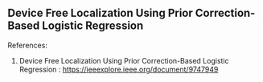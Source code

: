 ## Device Free Localization Using Prior Correction-Based Logistic Regression

References:
1. Device Free Localization Using Prior Correction-Based Logistic Regression : https://ieeexplore.ieee.org/document/9747949
